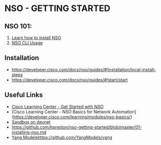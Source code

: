 # NSO - GETTING STARTED

## NSO 101:
1. [Learn how to install NSO](01_nso_installation.md)
1. [NSO CLI Usage](02_cli_usage.md)

## Installation
* https://developer.cisco.com/docs/nso/guides/#!installation/local-install-steps
* https://developer.cisco.com/docs/nso/guides/#!start/start

## Useful Links
* [Cisco Learning Center - Get Started with NSO](https://developer.cisco.com/learning/tracks/get_started_with_nso)
* [Cisco Learning Center - NSO Basics for Network Automation] (https://developer.cisco.com/learning/modules/nso-basics/)
* [Sandbox on devnet](https://devnetsandbox.cisco.com/RM/Diagram/Index/43964e62-a13c-4929-bde7-a2f68ad6b27c?diagramType=Topology)
* https://github.com/hpreston/nso-getting-started/blob/master/01-installing-nso.md
* [Yang Models](https://github.com/YangModels/yang)https://github.com/YangModels/yang
